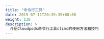 ```yaml
---
title: "命令行工具"
date: 2019-07-11T20:39:39+08:00
weight: 130
description: >
  介绍Cloudpods命令行工具climc的使用方法和技巧
---
```


